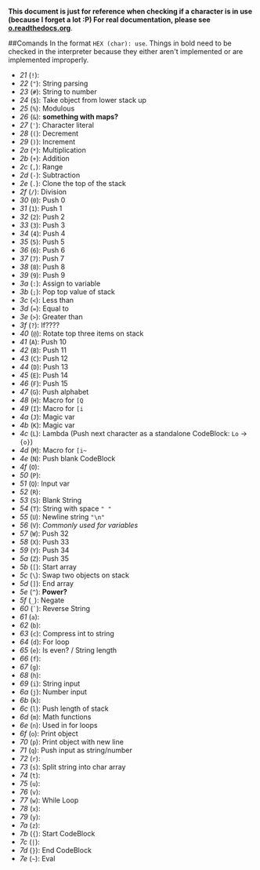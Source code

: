**This document is just for reference when checking if a character is in use (because I forget a lot :P)
For real documentation, please see [o.readthedocs.org](http://o.readthedocs.org)**.

##Comands
In the format `HEX (char): use`. Things in bold need to be checked in the interpreter because they either aren't implemented or are implemented improperly.

* _21_ (`!`): 
* _22_ (`"`): String parsing
* _23_ (`#`): String to number
* _24_ (`$`): Take object from lower stack up
* _25_ (`%`): Modulous
* _26_ (`&`): **something with maps?**
* _27_ (`'`): Character literal
* _28_ (`(`): Decrement
* _29_ (`)`): Increment
* _2a_ (`*`): Multiplication
* _2b_ (`+`): Addition
* _2c_ (`,`): Range
* _2d_ (`-`): Subtraction
* _2e_ (`.`): Clone the top of the stack
* _2f_ (`/`): Division
* _30_ (`0`): Push 0
* _31_ (`1`): Push 1
* _32_ (`2`): Push 2
* _33_ (`3`): Push 3
* _34_ (`4`): Push 4
* _35_ (`5`): Push 5
* _36_ (`6`): Push 6
* _37_ (`7`): Push 7
* _38_ (`8`): Push 8
* _39_ (`9`): Push 9
* _3a_ (`:`): Assign to variable
* _3b_ (`;`): Pop top value of stack
* _3c_ (`<`): Less than
* _3d_ (`=`): Equal to
* _3e_ (`>`): Greater than
* _3f_ (`?`): If????
* _40_ (`@`): Rotate top three items on stack
* _41_ (`A`): Push 10
* _42_ (`B`): Push 11
* _43_ (`C`): Push 12
* _44_ (`D`): Push 13
* _45_ (`E`): Push 14
* _46_ (`F`): Push 15
* _47_ (`G`): Push alphabet
* _48_ (`H`): Macro for `[Q`
* _49_ (`I`): Macro for `[i`
* _4a_ (`J`): Magic var
* _4b_ (`K`): Magic var
* _4c_ (`L`): Lambda (Push next character as a standalone CodeBlock: `Lo` -> `{o}`)
* _4d_ (`M`): Macro for `[i~`
* _4e_ (`N`): Push blank CodeBlock
* _4f_ (`O`): 
* _50_ (`P`): 
* _51_ (`Q`): Input var
* _52_ (`R`): 
* _53_ (`S`): Blank String
* _54_ (`T`): String with space `" "`
* _55_ (`U`): Newline string `"\n"`
* _56_ (`V`): _Commonly used for variables_
* _57_ (`W`): Push 32
* _58_ (`X`): Push 33
* _59_ (`Y`): Push 34
* _5a_ (`Z`): Push 35
* _5b_ (`[`): Start array
* _5c_ (`\`): Swap two objects on stack
* _5d_ (`]`): End array
* _5e_ (`^`): **Power?**
* _5f_ (`_`): Negate
* _60_ (`` ` ``): Reverse String
* _61_ (`a`): 
* _62_ (`b`): 
* _63_ (`c`): Compress int to string
* _64_ (`d`): For loop
* _65_ (`e`): Is even? / String length
* _66_ (`f`): 
* _67_ (`g`): 
* _68_ (`h`): 
* _69_ (`i`): String input
* _6a_ (`j`): Number input
* _6b_ (`k`): 
* _6c_ (`l`): Push length of stack
* _6d_ (`m`): Math functions
* _6e_ (`n`): Used in for loops
* _6f_ (`o`): Print object
* _70_ (`p`): Print object with new line
* _71_ (`q`): Push input as string/number
* _72_ (`r`): 
* _73_ (`s`): Split string into char array
* _74_ (`t`): 
* _75_ (`u`): 
* _76_ (`v`): 
* _77_ (`w`): While Loop
* _78_ (`x`): 
* _79_ (`y`): 
* _7a_ (`z`): 
* _7b_ (`{`): Start CodeBlock
* _7c_ (`|`): 
* _7d_ (`}`): End CodeBlock
* _7e_ (`~`): Eval